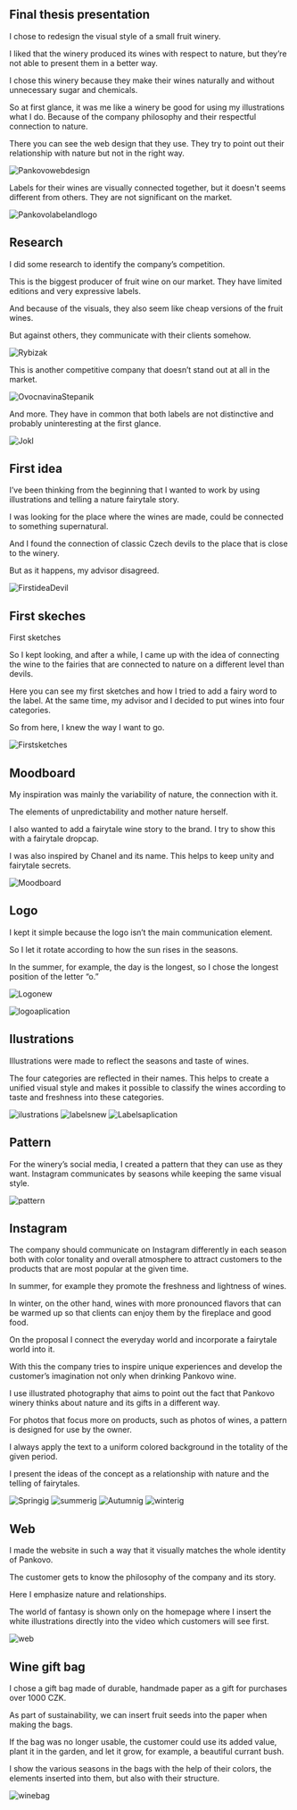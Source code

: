 ## Final thesis presentation

I chose to redesign the visual style of a small fruit winery.

I liked that the winery produced its wines with respect to nature, but they’re not able to present them in a better way.

I chose this winery because they make their wines naturally and without unnecessary sugar and chemicals.

So at first glance, it was me like a winery be good for using my illustrations what I do. Because of the company philosophy and their respectful connection to nature.

There you can see the web design that they use. They try to point out their relationship with nature but not in the right way.


![Pankovowebdesign](pankovo.jpg)

Labels for their wines are visually connected together, but it doesn't seems different from others. 
They are not significant on the market.

![Pankovolabelandlogo](pankovolabelandlogo.jpg)
 
## Research 

I did some research to identify the company’s competition.

This is the biggest producer of fruit wine on our market. They have limited editions and very expressive labels.

And because of the visuals, they also seem like cheap versions of the fruit wines.

But against others, they communicate with their clients somehow.

![Rybizak](rybizak.jpg)

This is another competitive company that doesn’t stand out at all in the market.

![OvocnavinaStepanik](ovocnavina.jpg)

And more. They have in common that both labels are not distinctive and probably uninteresting at the first glance.

![Jokl](jokl.jpg)

## First idea

I’ve been thinking from the beginning that I wanted to work by using illustrations and telling a nature fairytale story.

I was looking for the place where the wines are made, could be connected to something supernatural.

And I found the connection of classic Czech devils to the place that is close to the winery.

But as it happens, my advisor disagreed.


![FirstideaDevil](firstidea.jpg)

## First skeches

First sketches

So I kept looking, and after a while, I came up with the idea of connecting the wine to the fairies that are connected to nature on a different level than devils.

Here you can see my first sketches and how I tried to add a fairy word to the label. At the same time, my advisor and I decided to put wines into four categories.

So from here, I knew the way I want to go.

![Firstsketches](firstsketches.jpg)

## Moodboard

My inspiration was mainly the variability of nature, the connection with it. 

The elements of unpredictability and mother nature herself.

I also wanted to add a fairytale wine story to the brand. I try to show this with a fairytale dropcap. 

I was also inspired by Chanel and its name. This helps to keep unity and fairytale secrets.

![Moodboard](moodboard.jpg)

## Logo 

I kept it simple because the logo isn’t the main communication element.

So I let it rotate according to how the sun rises in the seasons.

In the summer, for example, the day is the longest, so I chose the longest position of the letter “o.”

![Logonew](logo.jpg)

![logoaplication](logoaplication.jpg)

## Ilustrations 

Illustrations were made to reflect the seasons and taste of wines.

The four categories are reflected in their names. This helps to create a unified visual style and makes it possible to classify the wines according to taste and freshness into these categories.

![ilustrations](ilustrations.jpg)
![labelsnew](labels.jpg)
![Labelsaplication](labelsaplication.jpg)

## Pattern 

For the winery’s social media, I created a pattern that they can use as they want. Instagram communicates by seasons while keeping the same visual style.

![pattern](pattern.jpg)

## Instagram

The company should communicate on Instagram differently in each season both with color tonality and overall atmosphere to attract customers to the products that are most popular at the given time.

In summer, for example they promote the freshness and lightness of wines.

In winter, on the other hand, wines with more pronounced flavors that can be warmed up so that clients can enjoy them by the fireplace and good food.

On the proposal I connect the everyday world and incorporate a fairytale world into it.

With this the company tries to inspire unique experiences and develop the customer’s imagination not only when drinking Pankovo wine.

I use illustrated photography that aims to point out the fact that Pankovo winery thinks about nature and its gifts in a different way.

For photos that focus more on products, such as photos of wines, a pattern is designed for use by the owner.

I always apply the text to a uniform colored background in the totality of the given period.

I present the ideas of the concept as a relationship with nature and the telling of fairytales.


![Springig](springinstagram.jpg)
![summerig](summerinsta.jpg)
![Autumnig](autumninsta.jpg)
![winterig](winterinsta.jpg)

## Web 

I made the website in such a way that it visually matches the whole identity of Pankovo.

The customer gets to know the philosophy of the company and its story.

Here I emphasize nature and relationships.

The world of fantasy is shown only on the homepage where I insert the white illustrations directly into the video which customers will see first.

![web](webdesign.jpg)

## Wine gift bag

I chose a gift bag made of durable, handmade paper as a gift for purchases over 1000 CZK.

As part of sustainability, we can insert fruit seeds into the paper when making the bags.

If the bag was no longer usable, the customer could use its added value, plant it in the garden, and let it grow, for example, a beautiful currant bush.

I show the various seasons in the bags with the help of their colors, the elements inserted into them, but also with their structure.

![winebag](bagforwines.jpg)
